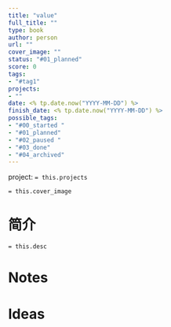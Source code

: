 ```yaml
---
title: "value"
full_title: ""
type: book
author: person
url: ""
cover_image: ""
status: "#01_planned"
score: 0
tags:
- "#tag1"
projects:
- ""
date: <% tp.date.now("YYYY-MM-DD") %>
finish_date: <% tp.date.now("YYYY-MM-DD") %>
possible_tags: 
- "#00_started "
- "#01_planned"
- "#02_paused "
- "#03_done" 
- "#04_archived"
---
```


project: `= this.projects`

`= this.cover_image`

# 简介
`= this.desc`

# Notes

# Ideas

